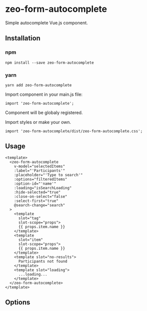 # zeo-form-autocomplete

Simple autocomplete Vue.js component.

## Installation

### npm

```
npm install --save zeo-form-autocomplete
```

### yarn

```
yarn add zeo-form-autocomplete
```

Import component in your main.js file:

```
import 'zeo-form-autocomplete';
```

Component will be globaly registered.

Import styles or make your own.

```
import 'zeo-form-autocomplete/dist/zeo-form-autocomplete.css';
```

## Usage

```
<template>
  <zeo-form-autocomplete
    v-model="selectedItems"
    :label="'Participants'"
    :placeholder="'Type to search'"
    :options="filteredItems"
    :option-id="'name'"
    :loading="isSearchLoading"
    :hide-selected="true"
    :close-on-select="false"
    :select-first="true"
    @search-change="search"
  >
    <template
      slot="tag"
      slot-scope="props">
      {{ props.item.name }}
    </template>
    <template
      slot="item"
      slot-scope="props">
      {{ props.item.name }}
    </template>
    <template slot="no-results">
      Participants not found
    </template>
    <template slot="loading">
      ...loading...
    </template>
  </zeo-form-autocomplete>
</template>
```

<script>
import ZeoFormAutocomplete from 'zeo-form-autocomplete'

export default {
  name: 'App',
  components: {
    ZeoFormAutocomplete,
  },
  data() {
    return {
      selectedItems: [],
      items: [
        { name: 'Denton' },
        { name: 'Pe4k' },
        { name: 'PaDi' },
        { name: 'Zoli' },
        { name: 'Zombi' },
      ],
      filteredItems: [],
      isSearchLoading: false,
    };
  },
  methods: {
    search(query) {
      this.filteredItems = [];
      this.isSearchLoading = true;

      if (query.length < this.minSearchLength) {
        return;
      }

      this.startSearching(query);
    },
    startSearching(query) {
      this.filteredItems = this.items.filter(item =>
        item.name.toLowerCase().includes(query.toLowerCase()));
      this.isSearchLoading = false;
    },
  },
};
</script>

## Options
